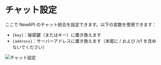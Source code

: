 # チャット設定

ここで NewAPI のチャット統合を設定できます。以下の変数を使用できます：

- `{key}`：秘密鍵（またはキー）に置き換えます
- `{address}`：サーバーアドレスに置き換えます（末尾に / および /v1 を含めないでください）

![チャット設定](../../../assets/guide/chat-setting.png)